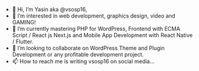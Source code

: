 - 👋 Hi, I’m Yasin aka @vsosp16,
- 👀 I’m interested in web development, graphics design, video and GAMING!
- 🌱 I’m currently mastering PHP for WordPress, Frontend with ECMA Script / React js Next.js and  Mobile App Development with React Native / Flutter.
- 💞️ I’m looking to collaborate on WordPress Theme and Plugin Development or any profitable development project.
- 📫 How to reach me is writing vsosp16 on social media... 

<!---
vsosp16/vsosp16 is a ✨ special ✨ repository because its `README.md` (this file) appears on your GitHub profile.
You can click the Preview link to take a look at your changes.
--->
